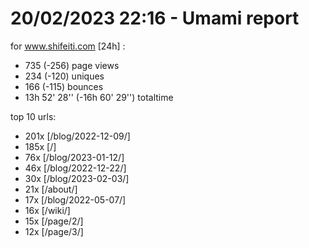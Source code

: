 # 20/02/2023 22:16 - Umami report
for www.shifeiti.com [24h] :

 - 735 (-256) page views
 - 234 (-120) uniques
 - 166 (-115) bounces
 - 13h 52' 28'' (-16h 60' 29'') totaltime


top 10 urls:
 - 201x [/blog/2022-12-09/]
 - 185x [/]
 - 76x [/blog/2023-01-12/]
 - 46x [/blog/2022-12-22/]
 - 30x [/blog/2023-02-03/]
 - 21x [/about/]
 - 17x [/blog/2022-05-07/]
 - 16x [/wiki/]
 - 15x [/page/2/]
 - 12x [/page/3/]


